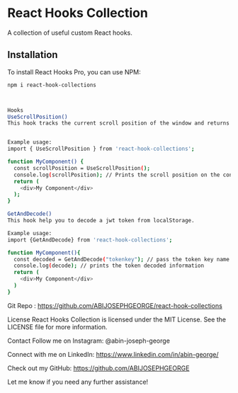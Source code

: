 # React Hooks Collection

A collection of useful custom React hooks.

## Installation

To install React Hooks Pro, you can use NPM:

```bash
npm i react-hook-collections



Hooks
UseScrollPosition()
This hook tracks the current scroll position of the window and returns the value as a number.


Example usage:
import { UseScrollPosition } from 'react-hook-collections';

function MyComponent() {
  const scrollPosition = UseScrollPosition();
  console.log(scrollPosition); // Prints the scroll position on the console
  return (
    <div>My Component</div>
  );
}

GetAndDecode()
This hook help you to decode a jwt token from localStorage.

Example usage:
import {GetAndDecode} from 'react-hook-collections';

function MyComponent(){
  const decoded = GetAndDecode("tokenkey"); // pass the token key name
  console.log(decode); // prints the token decoded information
  return (
    <div>My Component</div>
  )
}

```

Git Repo : https://github.com/ABIJOSEPHGEORGE/react-hook-collections

License
React Hooks Collection is licensed under the MIT License. See the LICENSE file for more information.

Contact
Follow me on Instagram: @abin-joseph-george

Connect with me on LinkedIn: https://www.linkedin.com/in/abin-george/

Check out my GitHub: https://github.com/ABIJOSEPHGEORGE


Let me know if you need any further assistance!
